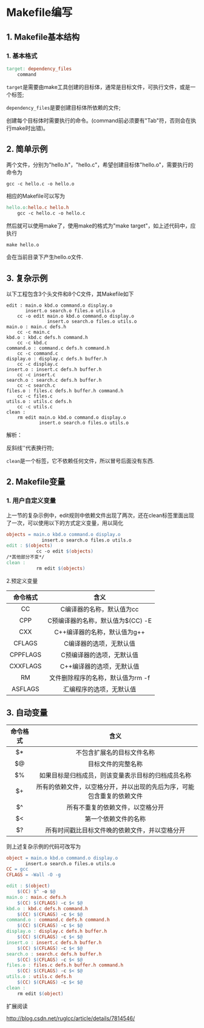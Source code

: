 # Makefile编写

## 1. Makefile基本结构

### 1. 基本格式

```makefile
target: dependency_files
    command
```

`target`是需要由make工具创建的目标体，通常是目标文件，可执行文件，或是一个标签;

`dependency_files`是要创建目标体所依赖的文件;

创建每个目标体时需要执行的命令。(command前必须要有"Tab"符，否则会在执行make时出错)。

## 2. 简单示例

两个文件，分别为"hello.h"，"hello.c"，希望创建目标体"hello.o"，需要执行的命令为

```
gcc -c hello.c -o hello.o
```

相应的Makefile可以写为

```makefile
hello.o:hello.c hello.h
    gcc -c hello.c -o hello.c
```

然后就可以使用make了，使用make的格式为"make target"，如上述代码中，应执行

```
make hello.o
```

会在当前目录下产生hello.o文件.

## 3. 复杂示例

以下工程包含3个头文件和8个C文件，其Makefile如下

```
edit : main.o kbd.o command.o display.o 
       insert.o search.o files.o utils.o
    cc -o edit main.o kbd.o command.o display.o 
               insert.o search.o files.o utils.o
main.o : main.c defs.h
    cc -c main.c
kbd.o : kbd.c defs.h command.h
    cc -c kbd.c
command.o : command.c defs.h command.h
    cc -c command.c
display.o : display.c defs.h buffer.h
    cc -c display.c
insert.o : insert.c defs.h buffer.h
    cc -c insert.c
search.o : search.c defs.h buffer.h
    cc -c search.c
files.o : files.c defs.h buffer.h command.h
    cc -c files.c
utils.o : utils.c defs.h
    cc -c utils.c
clean :
    rm edit main.o kbd.o command.o display.o 
            insert.o search.o files.o utils.o
```

解析：

反斜线'\'代表换行符;

`clean`是一个标签，它不依赖任何文件，所以冒号后面没有东西.

## 2. Makefile变量

### 1. 用户自定义变量

上一节的复杂示例中，edit规则中依赖文件出现了两次，还在clean标签里面出现了一次，可以使用以下的方式定义变量，用以简化

```makefile
objects = main.o kbd.o command.o display.o 
             insert.o search.o files.o utils.o
edit : $(objects)
           cc -o edit $(objects)
/*其他部分不变*/
clean :
           rm edit $(objects)
```

2.预定义变量

|命令格式	   |    含义 |
|:-:|:-:|
|CC	              |    C编译器的名称，默认值为cc |
|CPP	         |    C预编译器的名称，默认值为$(CC) -E |
|CXX	         |    C++编译器的名称，默认值为g++ |
|CFLAGS	      |    C编译器的选项，无默认值 |
|CPPFLAGS	|    C预编译器的选项，无默认值 |
|CXXFLAGS	|    C++编译器的选项，无默认值 |
|RM	              |   文件删除程序的名称，默认值为rm -f |
|ASFLAGS	  |   汇编程序的选项，无默认值 |

## 3. 自动变量

|命令格式	      |含义 |
|:-:|:-:|
|$*	          |        不包含扩展名的目标文件名称|
|$@	          |      目标文件的完整名称|
|$%	          |       如果目标是归档成员，则该变量表示目标的归档成员名称|
|$+	          |       所有的依赖文件，以空格分开，并以出现的先后为序，可能包含重复的依赖文件|
|$^	          |       所有不重复的依赖文件，以空格分开|
|$<	          |       第一个依赖文件的名称|
|$?	          |        所有时间戳比目标文件晚的依赖文件，并以空格分开|

则上述复杂示例的代码可改写为

```makefile
object = main.o kbd.o command.o display.o 
       insert.o search.o files.o utils.o
CC = gcc
CFLAGS = -Wall -O -g

edit : $(object)
    $(CC) $^ -o $@
main.o : main.c defs.h
    $(CC) $(CFLAGS) -c $< $@
kbd.o : kbd.c defs.h command.h
    $(CC) $(CFLAGS) -c $< $@
command.o : command.c defs.h command.h
    $(CC) $(CFLAGS) -c $< $@
display.o : display.c defs.h buffer.h
    $(CC) $(CFLAGS) -c $< $@
insert.o : insert.c defs.h buffer.h
    $(CC) $(CFLAGS) -c $< $@
search.o : search.c defs.h buffer.h
    $(CC) $(CFLAGS) -c $< $@
files.o : files.c defs.h buffer.h command.h
    $(CC) $(CFLAGS) -c $< $@
utils.o : utils.c defs.h
    $(CC) $(CFLAGS) -c $< $@
clean :
    rm edit $(object)
```

扩展阅读

http://blog.csdn.net/ruglcc/article/details/7814546/